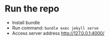 # Run the repo
- Install bundle
- Run command: ```bundle exec jekyll serve```
- Access server address http://127.0.0.1:4000/